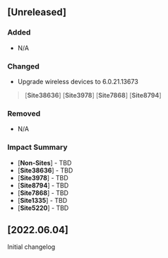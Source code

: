 ## [Unreleased]
### Added
- N/A

### Changed
- Upgrade wireless devices to 6.0.21.13673
> [**Site38636**] [**Site3978**] [**Site7868**] [**Site8794**] 

### Removed
- N/A

### Impact Summary
- [**Non-Sites**] - TBD
- [**Site38636**] - TBD
- [**Site3978**] - TBD
- [**Site8794**] - TBD
- [**Site7868**] - TBD
- [**Site1335**] - TBD
- [**Site5220**] - TBD

## [2022.06.04]
Initial changelog